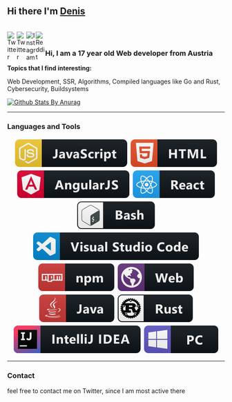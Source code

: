 ## Hi there I'm [Denis](https://thecrether.at)

<br />
<a href="https://twitter.com/thecrether">
  <img align="left" alt="Twitter" width="22px" src="https://cdn.jsdelivr.net/npm/simple-icons@v3/icons/twitter.svg" />
</a>
<a href="https://www.linkedin.com/in/denis-imeri">
<img align="left" alt="Twitter" width="22px" src="https://cdn.jsdelivr.net/npm/simple-icons@3.9.0/icons/linkedin.svg" />
</a>
<a href="https://www.instagram.com/thecrether/">
  <img align="left" alt="Instagram" width="22px" src="https://cdn.jsdelivr.net/npm/simple-icons@v3/icons/instagram.svg" />
</a>
<a href="https://www.reddit.com/user/thecrether/">
  <img align="left" alt=" Reddit" width="22px" src="https://cdn.jsdelivr.net/npm/simple-icons@v3/icons/reddit.svg" />
</a>

<br />

### Hi, I am a 17 year old Web developer from Austria

**Topics that I find interesting:**

Web Development, SSR, Algorithms, Compiled languages like Go and Rust, Cybersecurity, Buildsystems

[![Github Stats By Anurag](https://github-readme-stats.vercel.app/api?username=TheCrether&show_icons=true&title_color=fff&icon_color=79ff97&text_color=9f9f9f&bg_color=151515)](https://github.com/anuraghazra/github-readme-stats)

-----

### Languages and Tools

<!-- For more icons please follow  https://github.com/MikeCodesDotNET/ColoredBadges -->

<p style="display: flex; flex-direction: row; flex-wrap: wrap; justify-content: center;align-items:center">

<img src="https://raw.githubusercontent.com/TheCrether/TheCrether/master/svg/js.svg" alt="js" style="margin: 4px">

<img src="https://raw.githubusercontent.com/TheCrether/TheCrether/master/svg/html.svg" alt="html" style="margin: 4px">

<img src="https://raw.githubusercontent.com/TheCrether/TheCrether/master/svg/angular.svg" alt="angular" style="margin: 4px">

<img src="https://raw.githubusercontent.com/TheCrether/TheCrether/master/svg/react.svg" alt="react" style="margin: 4px">

<img src="https://raw.githubusercontent.com/TheCrether/TheCrether/master/svg/bash.svg" alt="bash" style="margin: 4px">

<img src="https://raw.githubusercontent.com/TheCrether/TheCrether/master/svg/visualstudio_code.svg" alt="VS Code" style="margin: 4px">

<img src="https://raw.githubusercontent.com/TheCrether/TheCrether/master/svg/npm.svg" alt="npm" style="margin: 4px">

<img src="https://raw.githubusercontent.com/TheCrether/TheCrether/master/svg/web.svg" alt="web" style="margin: 4px">

<img src="https://raw.githubusercontent.com/TheCrether/TheCrether/master/svg/java.svg" alt="java" style="margin: 4px">

<img src="https://raw.githubusercontent.com/TheCrether/TheCrether/master/svg/rust.svg" alt="rust" style="margin: 4px">

<img src="https://raw.githubusercontent.com/TheCrether/TheCrether/master/svg/jetbrains_intellij.svg" alt="Jetbrains IntelliJ" style="margin: 4px">

<img src="https://raw.githubusercontent.com/TheCrether/TheCrether/master/svg/pc.svg" alt="PC" style="margin: 4px">
</p>

---

### Contact

feel free to contact me on Twitter, since I am most active there
